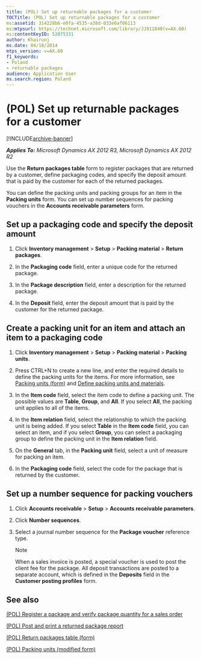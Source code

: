 ```yaml
---
title: (POL) Set up returnable packages for a customer
TOCTitle: (POL) Set up returnable packages for a customer
ms:assetid: 314228b6-e0fa-4535-a38d-033e6af06113
ms:mtpsurl: https://technet.microsoft.com/library/JJ911040(v=AX.60)
ms:contentKeyID: 52075331
author: Khairunj
ms.date: 04/18/2014
mtps_version: v=AX.60
f1_keywords:
- Poland
- returnable packages
audience: Application User
ms.search.region: Poland
---
```


# (POL) Set up returnable packages for a customer 


[!INCLUDE[archive-banner](includes/archive-banner.md)]


_**Applies To:** Microsoft Dynamics AX 2012 R3, Microsoft Dynamics AX 2012 R2_

Use the **Return packages table** form to register packages that are returned by a customer, define packaging codes, and specify the deposit amount that is paid by the customer for each of the returned packages.

You can define the packing units and packing groups for an item in the **Packing units** form. You can set up number sequences for packing vouchers in the **Accounts receivable parameters** form.

## Set up a packaging code and specify the deposit amount

1.  Click **Inventory management** \> **Setup** \> **Packing material** \> **Return packages**.

2.  In the **Packaging code** field, enter a unique code for the returned package.

3.  In the **Package description** field, enter a description for the returned package.

4.  In the **Deposit** field, enter the deposit amount that is paid by the customer for the returned package.

## Create a packing unit for an item and attach an item to a packaging code

1.  Click **Inventory management** \> **Setup** \> **Packing material** \> **Packing units**.

2.  Press CTRL+N to create a new line, and enter the required details to define the packing units for the items. For more information, see [Packing units (form)](https://technet.microsoft.com/library/aa616127\(v=ax.60\)) and [Define packing units and materials](define-packing-units-and-materials.md).

3.  In the **Item code** field, select the item code to define a packing unit. The possible values are **Table**, **Group**, and **All**. If you select **All**, the packing unit applies to all of the items.

4.  In the **Item relation** field, select the relationship to which the packing unit is being added. If you select **Table** in the **Item code** field, you can select an item, and if you select **Group**, you can select a packaging group to define the packing unit in the **Item relation** field.

5.  On the **General** tab, in the **Packing unit** field, select a unit of measure for packing an item.

6.  In the **Packaging code** field, select the code for the package that is returned by the customer.

## Set up a number sequence for packing vouchers

1.  Click **Accounts receivable** \> **Setup** \> **Accounts receivable parameters**.

2.  Click **Number sequences**.

3.  Select a journal number sequence for the **Package voucher** reference type.
    

    > [!NOTE]
    > <P>When a sales invoice is posted, a special voucher is used to post the client fee for the package. All deposit transactions are posted to a separate account, which is defined in the <STRONG>Deposits</STRONG> field in the <STRONG>Customer posting profiles</STRONG> form.</P>



## See also

[(POL) Register a package and verify package quantity for a sales order](pol-register-a-package-and-verify-package-quantity-for-a-sales-order.md)

[(POL) Post and print a returned package report](pol-post-and-print-a-returned-package-report.md)

[(POL) Return packages table (form)](https://technet.microsoft.com/library/jj923258\(v=ax.60\))

[(POL) Packing units (modified form)](https://technet.microsoft.com/library/jj681858\(v=ax.60\))

  


